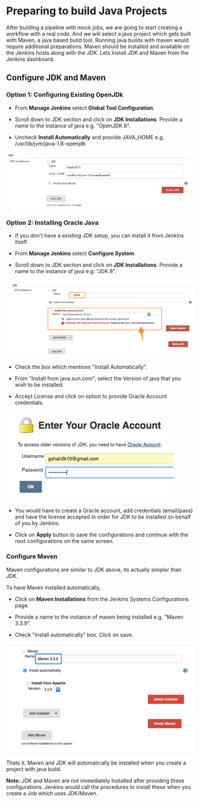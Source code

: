 # Preparing to build Java  Projects

After building a pipeline with mock jobs, we are going to start creating a workflow with a real code. And we will select a java project which gets built with Maven, a java based build tool. Running java builds with maven would require additional preparations. Maven should be installed and available on the Jenkins hosts along with the JDK. Lets Install JDK and Maven from the Jenkins dashboard.

## Configure JDK and Maven

### Option 1: Configuring Existing OpenJDk

* From **Manage Jenkins** select **Global Tool Configuration**.

* Scroll down to JDK section and click on **JDK Installations**. Provide a name to the instance of java e.g. "OpenJDK 8".

* Uncheck **Install Automatically** and provide JAVA_HOME e.g.  /usr/lib/jvm/java-1.8-openjdk

![Adding JDK](images/chap7/openjdk.png)

### Option 2: Installing  Oracle Java

* If you don't have a existing JDK setup, you can install it from Jenkins itself.

* From **Manage Jenkins** select  **Configure System**.

* Scroll down to JDK section and click on **JDK Installations**. Provide a name to the instance of java e.g. "JDK 8".

![Adding JDK](images/chap7/jdk.png)

* Check the box which mentions "Install Automatically".

* From "Install from java.sun.com", select the Version of java that you wish to be installed.

* Accept License and click on option to provide Oracle Account credentials.

![Adding JDK](images/chap7/jdk_creds.png)

* You would have to create a Oracle account, add credentials (email/pass) and have the license accepted in order for JDK to be installed on behalf of you by Jenkins.

* Click on **Apply** button to save the configurations and continue with the next configurations on the same screen.

### Configure Maven

Maven configurations are similar to JDK above, its actually simpler than JDK.

To have Maven installed automatically,
* Click on **Maven Installations** from the Jenkins Systems Configurations page.

*  Provide a name to the instance of maven being installed e.g. "Maven 3.3.9".

* Check  "Install automatically" box. Click on save.

![Adding Maven](images/chap7/maven.jpg)

Thats it. Maven and JDK will automatically be installed when you create a project with java build.

**Note:** JDK and Maven are not immediately Installed after providing these configurations. Jenkins would call the procedures to install these when you create a Job which uses JDK/Maven.
